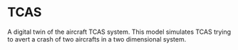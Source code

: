 # TCAS
A digital twin of the aircraft TCAS system. This model simulates TCAS trying to avert a crash of two aircrafts in a two dimensional system.
